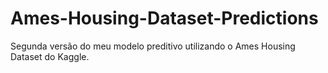 # Ames-Housing-Dataset-Predictions
Segunda versão do meu modelo preditivo utilizando o Ames Housing Dataset do Kaggle.
